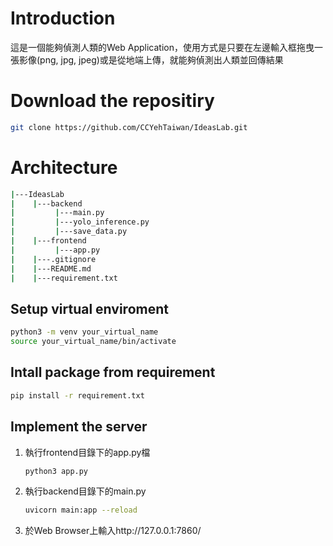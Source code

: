 # Introduction
這是一個能夠偵測人類的Web Application，使用方式是只要在左邊輸入框拖曳一張影像(png, jpg, jpeg)或是從地端上傳，就能夠偵測出人類並回傳結果


# Download the repositiry
```bash
git clone https://github.com/CCYehTaiwan/IdeasLab.git
```

# Architecture
```bash
|---IdeasLab
|    |---backend
|         |---main.py
|         |---yolo_inference.py
|         |---save_data.py
|    |---frontend
|         |---app.py
|    |---.gitignore
|    |---README.md
|    |---requirement.txt

```


## Setup virtual enviroment
```bash
python3 -m venv your_virtual_name
source your_virtual_name/bin/activate
```

## Intall package from requirement
```bash
pip install -r requirement.txt
```

## Implement the server

1. 執行frontend目錄下的app.py檔
   ```bash
   python3 app.py
   ```
2. 執行backend目錄下的main.py
   ```bash
   uvicorn main:app --reload
   ```
3. 於Web Browser上輸入http://127.0.0.1:7860/